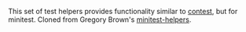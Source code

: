 This set of test helpers provides functionality similar to
[contest](https://github.com/citrusbyte/contest), but for minitest. 
Cloned from Gregory Brown's
[minitest-helpers](https://github.com/sandal/minitest-helpers).
